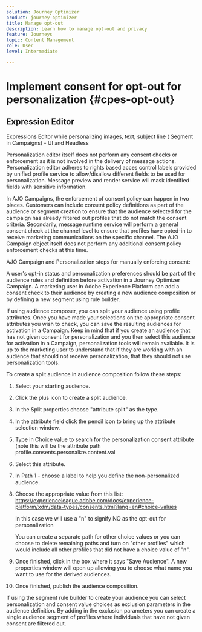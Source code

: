 ```yaml
---
solution: Journey Optimizer
product: journey optimizer
title: Manage opt-out
description: Learn how to manage opt-out and privacy
feature: Journeys
topic: Content Management
role: User
level: Intermediate

---
```

# Implement consent for opt-out for personalization {#cpes-opt-out}


## Expression Editor

Expressions Editor while personalizing images, text, subject line  ( Segment in Campaigns) - UI and Headless 

Personalization editor itself does not perform any consent checks or enforcement as it is not involved in the delivery of message actions. Personalization editor adheres to rights based acces control labels provided by unified profile service to allow/disallow different fields to be used for personalization. Message preview and render service will mask identified fields with sensitive information. 

In AJO Campaigns, the enforcement of consent policy can happen in two places. Customers can include consent policy definitions as part of the audience or segment creation to ensure that the audience selected for the campaign has already filtered out profiles that do not match the consent criteria. Secondarily, message runtime service will perform a general consent check at the channel level to ensure that profiles have opted-in to receive marketing communications on the specific channel. The AJO Campaign object itself does not perform any additional consent policy enforcement checks at this time. 

AJO Campaign and Personalization steps for manually enforcing consent:

A user's opt-in status and personalization preferences should be part of the audience rules and definition before activation in a Journey Optimizer Campaign. A marketing user in Adobe Experience Platform can add a consent check to their audience by creating a new audience composition or by defining a new segment using rule builder.

If using audience composer, you can split your audience using profile attributes. Once you have made your selections on the appropriate consent attributes you wish to check, you can save the resulting audiences for activation in a Campaign. Keep in mind that if you create an audience that has not given consent for personalization and you then select this audience for activation in a Campaign, personalization tools will remain available. It is up to the marketing user to understand that if they are working with an audience that should not receive personalization, that they should not use personalization tools.

To create a split audience in audience composition follow these steps:

1. Select your starting audience.

1. Click the plus icon to create a split audience.

1. In the Split properties choose "attribute split" as the type.

1. In the attribute field click the pencil icon to bring up the attribute selection window.

1. Type in Choice value to search for the personalization consent attribute (note this will be the attribute path profile.consents.personalize.content.val

1. Select this attribute.

1. In Path 1 - choose a label to help you define the non-personalized audience.

1. Choose the appropriate value from this list: https://experienceleague.adobe.com/docs/experience-platform/xdm/data-types/consents.html?lang=en#choice-values

    In this case we will use a "n" to signify NO as the opt-out for personalization

    You can create a separate path for other choice values or you can choose to delete remaining paths and turn on "other profiles" which would include all other profiles that did not have a choice value of "n".

1. Once finished, click in the box where it says "Save Audience". A new properties window will open up allowing you to choose what name you want to use for the derived audiences.

1. Once finished, publish the audience composition.

If using the segment rule builder to create your audience you can select personalization and consent value choices as exclusion parameters in the audience definition. By adding in the exclusion parameters you can create a single audience segment of profiles where individuals that have not given consent are filtered out.
